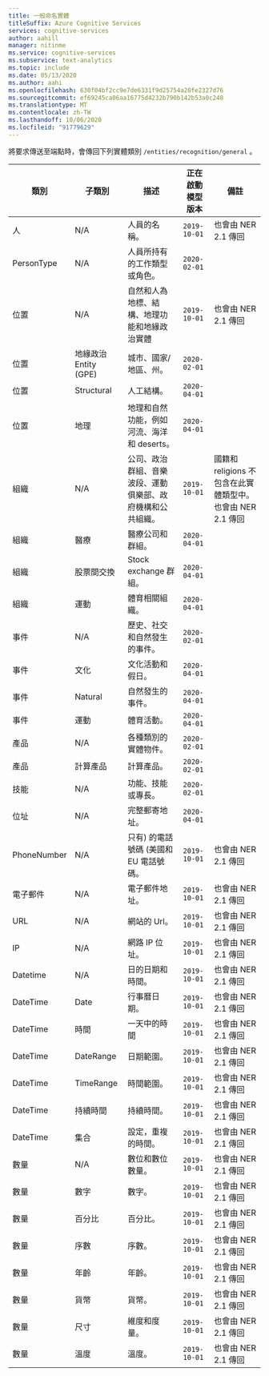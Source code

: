 ```yaml
---
title: 一般命名實體
titleSuffix: Azure Cognitive Services
services: cognitive-services
author: aahill
manager: nitinme
ms.service: cognitive-services
ms.subservice: text-analytics
ms.topic: include
ms.date: 05/13/2020
ms.author: aahi
ms.openlocfilehash: 630f04bf2cc9e7de6331f9d25754a20fe2327d76
ms.sourcegitcommit: ef69245ca06aa16775d4232b790b142b53a0c248
ms.translationtype: MT
ms.contentlocale: zh-TW
ms.lasthandoff: 10/06/2020
ms.locfileid: "91779629"
---
```

將要求傳送至端點時，會傳回下列實體類別 `/entities/recognition/general` 。

| 類別   | 子類別 | 描述                          | 正在啟動模型版本                                                    | 備註 |
|------------|-------------|--------------------------------------|-------------------------------------------------------------|--------------------------------------|
| 人     | N/A         | 人員的名稱。  | `2019-10-01`  | 也會由 NER 2.1 傳回 |
| PersonType | N/A         | 人員所持有的工作類型或角色。 | `2020-02-01` | |
|位置    | N/A         | 自然和人為地標、結構、地理功能和地緣政治實體     |  `2019-10-01` | 也會由 NER 2.1 傳回 |
|位置     | 地緣政治 Entity (GPE)         | 城市、國家/地區、州。      | `2020-02-01` | |
|位置     | Structural                       | 人工結構。 | `2020-04-01` | |
|位置     | 地理       | 地理和自然功能，例如河流、海洋和 deserts。 |  `2020-04-01` | |
|組織  | N/A | 公司、政治群組、音樂波段、運動俱樂部、政府機構和公共組織。  | `2019-10-01` | 國籍和 religions 不包含在此實體類型中。 也會由 NER 2.1 傳回 |
|組織 | 醫療 | 醫療公司和群組。 | `2020-04-01` |  |
|組織 | 股票間交換 | Stock exchange 群組。 | `2020-04-01` | |
| 組織 | 運動 | 體育相關組織。 | `2020-04-01` |  |
| 事件  | N/A | 歷史、社交和自然發生的事件。 | `2020-02-01` |  |
| 事件  | 文化 | 文化活動和假日。 | `2020-04-01` | |
| 事件  | Natural | 自然發生的事件。 | `2020-04-01` |  |
| 事件  | 運動 | 體育活動。  | `2020-04-01` | |
| 產品 | N/A | 各種類別的實體物件。 | `2020-02-01` | |
| 產品 | 計算產品 | 計算產品。 |  `2020-02-01 ` | |
| 技能 | N/A | 功能、技能或專長。 | `2020-02-01` |  |
| 位址 | N/A | 完整郵寄地址。  | `2020-04-01` |  |
| PhoneNumber | N/A | 只有) 的電話號碼 (美國和 EU 電話號碼。 | `2019-10-01` | 也會由 NER 2.1 傳回 |
| 電子郵件 | N/A | 電子郵件地址。 | `2019-10-01` | 也會由 NER 2.1 傳回 |
| URL | N/A | 網站的 Url。 | `2019-10-01` | 也會由 NER 2.1 傳回  |
| IP | N/A | 網路 IP 位址。 | `2019-10-01` | 也會由 NER 2.1 傳回 |
| Datetime | N/A | 日的日期和時間。 | `2019-10-01` | 也會由 NER 2.1 傳回 | 
| DateTime | Date | 行事曆日期。 | `2019-10-01` | 也會由 NER 2.1 傳回 |
| DateTime | 時間 | 一天中的時間 | `2019-10-01` | 也會由 NER 2.1 傳回 |
| DateTime | DateRange | 日期範圍。 | `2019-10-01` | 也會由 NER 2.1 傳回 |
| DateTime | TimeRange | 時間範圍。 | `2019-10-01` | 也會由 NER 2.1 傳回 |
| DateTime | 持續時間 | 持續時間。 | `2019-10-01` | 也會由 NER 2.1 傳回 |
| DateTime | 集合 | 設定，重複的時間。 |  `2019-10-01` | 也會由 NER 2.1 傳回 |
| 數量 | N/A | 數位和數位數量。 | `2019-10-01` | 也會由 NER 2.1 傳回  |
| 數量 | 數字 | 數字。 | `2019-10-01` | 也會由 NER 2.1 傳回 |
| 數量 | 百分比 | 百分比。| `2019-10-01` | 也會由 NER 2.1 傳回 |
| 數量 | 序數 | 序數。 | `2019-10-01` | 也會由 NER 2.1 傳回 |
| 數量 | 年齡 | 年齡。 | `2019-10-01` |  也會由 NER 2.1 傳回 |
| 數量 | 貨幣 | 貨幣。 | `2019-10-01` | 也會由 NER 2.1 傳回 |
| 數量 | 尺寸 | 維度和度量。 | `2019-10-01` | 也會由 NER 2.1 傳回 |
| 數量 | 溫度 | 溫度。 | `2019-10-01` | 也會由 NER 2.1 傳回 |
